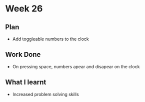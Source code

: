 # Week 26
## Plan
- Add toggleable numbers to the clock
## Work Done
- On pressing space, numbers apear and disapear on the clock
## What I learnt
- Increased problem solving skills